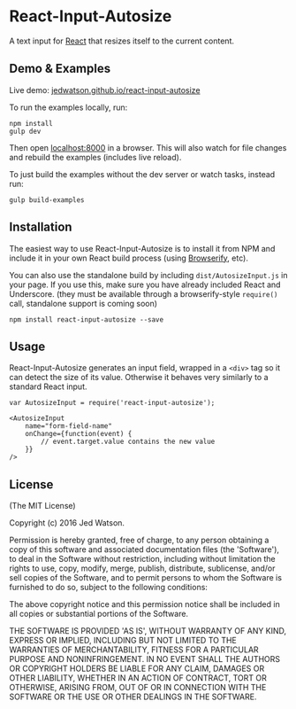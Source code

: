 React-Input-Autosize
====================

A text input for [React](http://facebook.github.io/react/index.html) that resizes itself to the current content.


## Demo & Examples

Live demo: [jedwatson.github.io/react-input-autosize](http://jedwatson.github.io/react-input-autosize/)

To run the examples locally, run:

```
npm install
gulp dev
```

Then open [localhost:8000](http://localhost:8000) in a browser. This will also watch for file changes and rebuild the examples (includes live reload).

To just build the examples without the dev server or watch tasks, instead run:

```
gulp build-examples
```


## Installation

The easiest way to use React-Input-Autosize is to install it from NPM and include it in your own React build process (using [Browserify](http://browserify.org), etc).

You can also use the standalone build by including `dist/AutosizeInput.js` in your page. If you use this, make sure you have already included React and Underscore. (they must be available through a browserify-style `require()` call, standalone support is coming soon)

```
npm install react-input-autosize --save
```


## Usage

React-Input-Autosize generates an input field, wrapped in a `<div>` tag so it can detect the size of its value. Otherwise it behaves very similarly to a standard React input.


```es6
var AutosizeInput = require('react-input-autosize');

<AutosizeInput
	name="form-field-name"
	onChange={function(event) {
		// event.target.value contains the new value
	}}
/>
```

## License

(The MIT License)

Copyright (c) 2016 Jed Watson.

Permission is hereby granted, free of charge, to any person obtaining a copy of this software and associated documentation files (the 'Software'), to deal in the Software without restriction, including without limitation the rights to use, copy, modify, merge, publish, distribute, sublicense, and/or sell copies of the Software, and to permit persons to whom the Software is furnished to do so, subject to the following conditions:

The above copyright notice and this permission notice shall be included in all copies or substantial portions of the Software.

THE SOFTWARE IS PROVIDED 'AS IS', WITHOUT WARRANTY OF ANY KIND, EXPRESS OR IMPLIED, INCLUDING BUT NOT LIMITED TO THE WARRANTIES OF MERCHANTABILITY, FITNESS FOR A PARTICULAR PURPOSE AND NONINFRINGEMENT. IN NO EVENT SHALL THE AUTHORS OR COPYRIGHT HOLDERS BE LIABLE FOR ANY CLAIM, DAMAGES OR OTHER LIABILITY, WHETHER IN AN ACTION OF CONTRACT, TORT OR OTHERWISE, ARISING FROM, OUT OF OR IN CONNECTION WITH THE SOFTWARE OR THE USE OR OTHER DEALINGS IN THE SOFTWARE.
